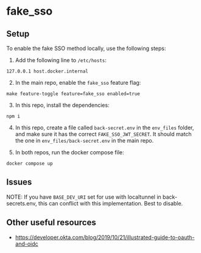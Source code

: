 # fake_sso

## Setup

To enable the fake SSO method locally, use the following steps:

1. Add the following line to `/etc/hosts`:

```
127.0.0.1 host.docker.internal
```

2. In the main repo, enable the `fake_sso` feature flag:

```
make feature-toggle feature=fake_sso enabled=true
```

3. In this repo, install the dependencies:

```
npm i
```

4. In this repo, create a file called `back-secret.env` in the `env_files` folder, and make sure it has the correct `FAKE_SSO_JWT_SECRET`. It should match the one in `env_files/back-secret.env` in the main repo.

5. In both repos, run the docker compose file:

```
docker compose up
```

## Issues

NOTE: If you have `BASE_DEV_URI` set for use with localtunnel in back-secrets.env, this can conflict with this implementation. Best to disable.

## Other useful resources

- https://developer.okta.com/blog/2019/10/21/illustrated-guide-to-oauth-and-oidc

